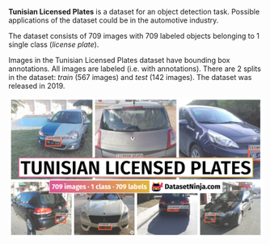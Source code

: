 **Tunisian Licensed Plates** is a dataset for an object detection task. Possible applications of the dataset could be in the automotive industry. 

The dataset consists of 709 images with 709 labeled objects belonging to 1 single class (*license plate*).

Images in the Tunisian Licensed Plates dataset have bounding box annotations. All images are labeled (i.e. with annotations). There are 2 splits in the dataset: *train* (567 images) and *test* (142 images). The dataset was released in 2019.

<img src="https://github.com/dataset-ninja/tunisian-licensed-plates/raw/main/visualizations/poster.png">
